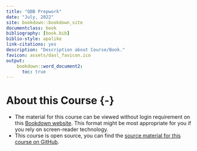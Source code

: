 ```yaml
---
title: "QBB Prepwork"
date: "July, 2022"
site: bookdown::bookdown_site
documentclass: book
bibliography: [book.bib]
biblio-style: apalike
link-citations: yes
description: "Description about Course/Book."
favicon: assets/dasl_favicon.ico
output:
    bookdown::word_document2:
      toc: true
---
```


# About this Course {-}

- The material for this course can be viewed without login requirement on this [Bookdown website](https://kweav.github.io/prepwork_revamp/). This format might be most appropriate for you if you rely on screen-reader technology.
- This course is open source, you can find the [source material for this course on GitHub](https://github.com/kweav/prepwork_revamp).
